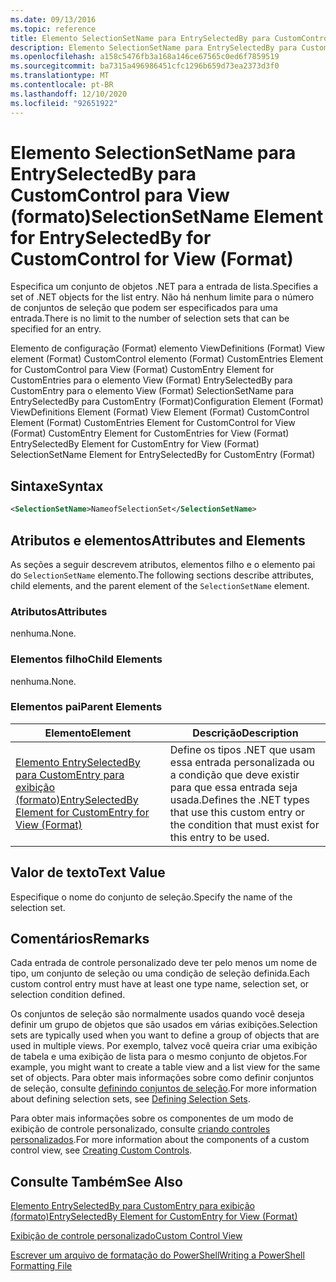 ```yaml
---
ms.date: 09/13/2016
ms.topic: reference
title: Elemento SelectionSetName para EntrySelectedBy para CustomControl para View (formato)
description: Elemento SelectionSetName para EntrySelectedBy para CustomControl para View (formato)
ms.openlocfilehash: a158c5476fb3a168a146ce67565c0ed6f7859519
ms.sourcegitcommit: ba7315a496986451cfc1296b659d73ea2373d3f0
ms.translationtype: MT
ms.contentlocale: pt-BR
ms.lasthandoff: 12/10/2020
ms.locfileid: "92651922"
---
```

# <a name="selectionsetname-element-for-entryselectedby-for-customcontrol-for-view-format"></a><span data-ttu-id="57718-103">Elemento SelectionSetName para EntrySelectedBy para CustomControl para View (formato)</span><span class="sxs-lookup"><span data-stu-id="57718-103">SelectionSetName Element for EntrySelectedBy for CustomControl for View (Format)</span></span>

<span data-ttu-id="57718-104">Especifica um conjunto de objetos .NET para a entrada de lista.</span><span class="sxs-lookup"><span data-stu-id="57718-104">Specifies a set of .NET objects for the list entry.</span></span> <span data-ttu-id="57718-105">Não há nenhum limite para o número de conjuntos de seleção que podem ser especificados para uma entrada.</span><span class="sxs-lookup"><span data-stu-id="57718-105">There is no limit to the number of selection sets that can be specified for an entry.</span></span>

<span data-ttu-id="57718-106">Elemento de configuração (Format) elemento ViewDefinitions (Format) View element (Format) CustomControl elemento (Format) CustomEntries Element for CustomControl para View (Format) CustomEntry Element for CustomEntries para o elemento View (Format) EntrySelectedBy para CustomEntry para o elemento View (Format) SelectionSetName para EntrySelectedBy para CustomEntry (Format)</span><span class="sxs-lookup"><span data-stu-id="57718-106">Configuration Element (Format) ViewDefinitions Element (Format) View Element (Format) CustomControl Element (Format) CustomEntries Element for CustomControl for View (Format) CustomEntry Element for CustomEntries for View (Format) EntrySelectedBy Element for CustomEntry for View (Format) SelectionSetName Element for EntrySelectedBy for CustomEntry (Format)</span></span>

## <a name="syntax"></a><span data-ttu-id="57718-107">Sintaxe</span><span class="sxs-lookup"><span data-stu-id="57718-107">Syntax</span></span>

```xml
<SelectionSetName>NameofSelectionSet</SelectionSetName>
```

## <a name="attributes-and-elements"></a><span data-ttu-id="57718-108">Atributos e elementos</span><span class="sxs-lookup"><span data-stu-id="57718-108">Attributes and Elements</span></span>

<span data-ttu-id="57718-109">As seções a seguir descrevem atributos, elementos filho e o elemento pai do `SelectionSetName` elemento.</span><span class="sxs-lookup"><span data-stu-id="57718-109">The following sections describe attributes, child elements, and the parent element of the `SelectionSetName` element.</span></span>

### <a name="attributes"></a><span data-ttu-id="57718-110">Atributos</span><span class="sxs-lookup"><span data-stu-id="57718-110">Attributes</span></span>

<span data-ttu-id="57718-111">nenhuma.</span><span class="sxs-lookup"><span data-stu-id="57718-111">None.</span></span>

### <a name="child-elements"></a><span data-ttu-id="57718-112">Elementos filho</span><span class="sxs-lookup"><span data-stu-id="57718-112">Child Elements</span></span>

<span data-ttu-id="57718-113">nenhuma.</span><span class="sxs-lookup"><span data-stu-id="57718-113">None.</span></span>

### <a name="parent-elements"></a><span data-ttu-id="57718-114">Elementos pai</span><span class="sxs-lookup"><span data-stu-id="57718-114">Parent Elements</span></span>

|<span data-ttu-id="57718-115">Elemento</span><span class="sxs-lookup"><span data-stu-id="57718-115">Element</span></span>|<span data-ttu-id="57718-116">Descrição</span><span class="sxs-lookup"><span data-stu-id="57718-116">Description</span></span>|
|-------------|-----------------|
|[<span data-ttu-id="57718-117">Elemento EntrySelectedBy para CustomEntry para exibição (formato)</span><span class="sxs-lookup"><span data-stu-id="57718-117">EntrySelectedBy Element for CustomEntry for View (Format)</span></span>](./entryselectedby-element-for-customentry-for-customcontrol-for-view-format.md)|<span data-ttu-id="57718-118">Define os tipos .NET que usam essa entrada personalizada ou a condição que deve existir para que essa entrada seja usada.</span><span class="sxs-lookup"><span data-stu-id="57718-118">Defines the .NET types that use this custom entry or the condition that must exist for this entry to be used.</span></span>|

## <a name="text-value"></a><span data-ttu-id="57718-119">Valor de texto</span><span class="sxs-lookup"><span data-stu-id="57718-119">Text Value</span></span>

<span data-ttu-id="57718-120">Especifique o nome do conjunto de seleção.</span><span class="sxs-lookup"><span data-stu-id="57718-120">Specify the name of the selection set.</span></span>

## <a name="remarks"></a><span data-ttu-id="57718-121">Comentários</span><span class="sxs-lookup"><span data-stu-id="57718-121">Remarks</span></span>

<span data-ttu-id="57718-122">Cada entrada de controle personalizado deve ter pelo menos um nome de tipo, um conjunto de seleção ou uma condição de seleção definida.</span><span class="sxs-lookup"><span data-stu-id="57718-122">Each custom control entry must have at least one type name, selection set, or selection condition defined.</span></span>

<span data-ttu-id="57718-123">Os conjuntos de seleção são normalmente usados quando você deseja definir um grupo de objetos que são usados em várias exibições.</span><span class="sxs-lookup"><span data-stu-id="57718-123">Selection sets are typically used when you want to define a group of objects that are used in multiple views.</span></span> <span data-ttu-id="57718-124">Por exemplo, talvez você queira criar uma exibição de tabela e uma exibição de lista para o mesmo conjunto de objetos.</span><span class="sxs-lookup"><span data-stu-id="57718-124">For example, you might want to create a table view and a list view for the same set of objects.</span></span> <span data-ttu-id="57718-125">Para obter mais informações sobre como definir conjuntos de seleção, consulte [definindo conjuntos de seleção](./defining-selection-sets.md).</span><span class="sxs-lookup"><span data-stu-id="57718-125">For more information about defining selection sets, see [Defining Selection Sets](./defining-selection-sets.md).</span></span>

<span data-ttu-id="57718-126">Para obter mais informações sobre os componentes de um modo de exibição de controle personalizado, consulte [criando controles personalizados](./creating-custom-controls.md).</span><span class="sxs-lookup"><span data-stu-id="57718-126">For more information about the components of a custom control view, see [Creating Custom Controls](./creating-custom-controls.md).</span></span>

## <a name="see-also"></a><span data-ttu-id="57718-127">Consulte Também</span><span class="sxs-lookup"><span data-stu-id="57718-127">See Also</span></span>

[<span data-ttu-id="57718-128">Elemento EntrySelectedBy para CustomEntry para exibição (formato)</span><span class="sxs-lookup"><span data-stu-id="57718-128">EntrySelectedBy Element for CustomEntry for View (Format)</span></span>](./entryselectedby-element-for-customentry-for-customcontrol-for-view-format.md)

[<span data-ttu-id="57718-129">Exibição de controle personalizado</span><span class="sxs-lookup"><span data-stu-id="57718-129">Custom Control View</span></span>](./creating-custom-controls.md)

[<span data-ttu-id="57718-130">Escrever um arquivo de formatação do PowerShell</span><span class="sxs-lookup"><span data-stu-id="57718-130">Writing a PowerShell Formatting File</span></span>](./writing-a-powershell-formatting-file.md)
